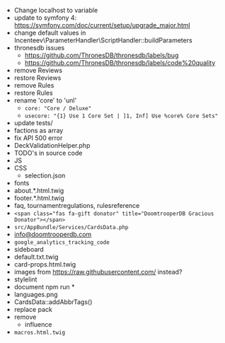 * Change localhost to variable
* update to symfony 4: https://symfony.com/doc/current/setup/upgrade_major.html
* change default values in Incenteev\ParameterHandler\ScriptHandler::buildParameters
* thronesdb issues
  * https://github.com/ThronesDB/thronesdb/labels/bug
  * https://github.com/ThronesDB/thronesdb/labels/code%20quality
* remove Reviews
* restore Reviews
* remove Rules
* restore Rules
* rename 'core' to 'unl'
  * `core: "Core / Deluxe"`
  * `usecore: "{1} Use 1 Core Set | ]1, Inf] Use %core% Core Sets"`
* update tests/
* factions as array
* fix API 500 error
* DeckValidationHelper.php
* TODO's in source code
* JS
* CSS
    * selection.json
* fonts
* about.*.html.twig
* footer.*.html.twig
* faq, tournamentregulations, rulesreference
* `<span class="fas fa-gift donator" title="DoomtrooperDB Gracious Donator"></span>`
* `src/AppBundle/Services/CardsData.php`
* info@doomtrooperdb.com
* `google_analytics_tracking_code`
* sideboard
* default.txt.twig
* card-props.html.twig
* images from https://raw.githubusercontent.com/ instead?
* stylelint
* document npm run *
* languages.png
* CardsData::addAbbrTags()
* replace pack
* remove
  * influence
* `macros.html.twig`
